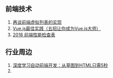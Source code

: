 ## 前端技术

1. [再谈前端虚拟列表的实现](http://furybean.com/post/zu-jian/virtual-list)
2. [ Vue.js最佳实践（五招让你成为Vue.js大师）](https://segmentfault.com/a/1190000014085613)
3. [2018 前端性能检查表](https://mp.weixin.qq.com/s/MDRfdRnhJJ53611cG_Zb6g)

## 行业周边

1. [深度学习自动前端开发：从草图到HTML只需5秒](https://zhuanlan.zhihu.com/p/35177965?hmsr=toutiao.io&utm_medium=toutiao.io&utm_source=toutiao.io)
2. 
